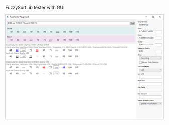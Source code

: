 FuzzySortLib tester with GUI

![](https://github.com/khaapamaki/FuzzySortPlayground/blob/master/extras/screen%20capture.png)

